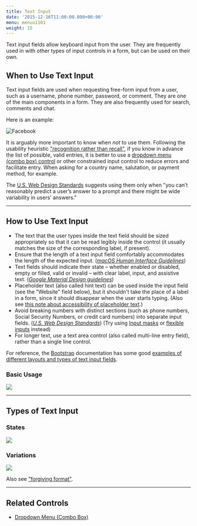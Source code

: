 ```yaml
---
title: Text Input
date: '2015-12-16T11:00:00.000+00:00'
menu: menuui101
weight: 15
---
```

Text input fields allow keyboard input from the user. They are frequently used in with other types of input controls in a form, but can be used on their own.

## When to Use Text Input

Text input fields are used when requesting free-form input from a user, such as a username, phone number, password, or comment. They are one of the main components in a form. They are also frequently used for search, comments and chat.

Here is an example:

![Facebook](//media.balsamiq.com/img/support/tutorials/ui101/facebook-text-input.png)

It is arguably more important to know when *not* to use them. Following the usability heuristic ["recognition rather than recall"](https://www.nngroup.com/articles/recognition-and-recall/), if you know in advance the list of possible, valid entries, it is better to use a [dropdown menu (combo box) control](../dropdown/) or other constrained input control to reduce errors and facilitate entry. When asking for a country name, salutation, or payment method, for example.

The [U.S. Web Design Standards](https://standards.usa.gov/components/form-controls/#text-input) suggests using them only when "you can’t reasonably predict a user’s answer to a prompt and there might be wide variability in users’ answers."


---

## How to Use Text Input



* The text that the user types inside the text field should be sized appropriately so that it can be read legibly inside the control (it usually matches the size of the corresponding label, if present).
* Ensure that the length of a text input field comfortably accommodates the length of the expected input. ([*macOS Human Interface Guidelines*](https://developer.apple.com/macos/human-interface-guidelines/fields-and-labels/text-fields/))
* Text fields should indicate their state – whether enabled or disabled, empty or filled, valid or invalid – with clear label, input, and assistive text. ([*Google Material Design guidelines*](https://material.io/guidelines/components/text-fields.html#text-fields-principles))
* Placeholder text (also called hint text) can be used inside the input field (see the "Website" field below), but it shouldn't take the place of a label in a form, since it should disappear when the user starts typing. (Also see [this note about accessibility of placeholder text](https://standards.usa.gov/components/form-controls/#text-input-docs).)
* Avoid breaking numbers with distinct sections (such as phone numbers, Social Security Numbers, or credit card numbers) into separate input fields. ([*U.S. Web Design Standards*](https://standards.usa.gov/components/form-controls/#text-input)) (Try using [Input masks](https://www.lukew.com/ff/entry.asp?756) or [flexible inputs](https://www.lukew.com/ff/entry.asp?755) instead)
* For longer text, use a text area control (also called multi-line entry field), rather than a single line control.

For reference, the [Bootstrap](http://getbootstrap.com/) documentation has some good [examples of different layouts and types of text input fields](http://getbootstrap.com/css/#forms-example). 

### Basic Usage

![](//media.balsamiq.com/img/support/tutorials/ui101/text-input.png)

---

## Types of Text Input

### States

![](//media.balsamiq.com/img/support/tutorials/ui101/text-input-states.png)



### Variations

![](//media.balsamiq.com/img/support/tutorials/ui101/text-input-variations.png)

Also see ["forgiving format"](http://ui-patterns.com/patterns/ForgivingFormat).

---

## Related Controls 

* [Dropdown Menu (Combo Box)](../dropdown/)






